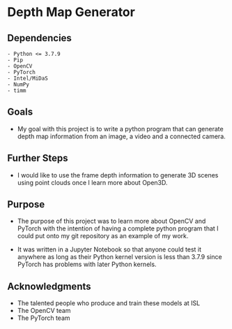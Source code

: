 # Depth Map Generator

## Dependencies
    - Python <= 3.7.9
    - Pip
    - OpenCV
    - PyTorch
    - Intel/MiDaS
    - NumPy
    - timm

## Goals

- My goal with this project is to write a python program that can generate depth map information from an image, a video and a connected camera.

## Further Steps
- I would like to use the frame depth information to generate 3D scenes using point clouds once I learn more about Open3D.

## Purpose

- The purpose of this project was to learn more about OpenCV and PyTorch with the intention of having a complete python program that I could put onto my git repository as an example of my work.

- It was written in a Jupyter Notebook so that anyone could test it anywhere as long as their Python kernel version is less than 3.7.9 since PyTorch has problems with later Python kernels.

## Acknowledgments

- The talented people who produce and train these models at ISL
- The OpenCV team
- The PyTorch team